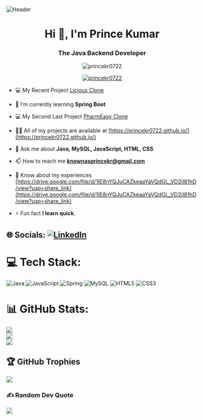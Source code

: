 ![Header](https://user-images.githubusercontent.com/112754559/220162289-279a82ea-f2c0-460c-8ae1-5e4999d48e8f.png)

<h1 align="center">Hi 👋, I'm Prince Kumar</h1>
<h3 align="center">The Java Backend Developer</h3>

<p align="center"> <img src="https://komarev.com/ghpvc/?username=princekr0722&label=Profile%20views&color=0e75b6&style=flat" alt="princekr0722" /> </p>

<p align="center"> <a href="https://github.com/ryo-ma/github-profile-trophy"><img src="https://github-profile-trophy.vercel.app/?username=princekr0722" alt="princekr0722" /></a> </p>

- 💻 My Recent Project [Licious Clone](https://candid-sorbet-838343.netlify.app/)

- 🌱 I’m currently learning **Spring Boot**

- 💻 My Second Last Project [PharmEasy Clone](https://steady-jalebi-560beb.netlify.app/)

- 👨‍💻 All of my projects are available at [https://princekr0722.github.io/](https://princekr0722.github.io/)

- 💬 Ask me about **Java, MySQL, JavaScript, HTML, CSS**

- 📫 How to reach me **knownasprincekr@gmail.com**

- 📄 Know about my experiences [https://drive.google.com/file/d/1IE8nYQJuCAZkeaaYaVQdGL_VD2iI81hD/view?usp=share_link](https://drive.google.com/file/d/1IE8nYQJuCAZkeaaYaVQdGL_VD2iI81hD/view?usp=share_link)

- ⚡ Fun fact **I learn quick.**


## 🌐 Socials: [![LinkedIn](https://img.shields.io/badge/LinkedIn-%230077B5.svg?logo=linkedin&logoColor=white)](https://www.linkedin.com/in/prince-kumar-7b9194247/) 
<!-- [![Discord](https://img.shields.io/badge/Discord-%237289DA.svg?logo=discord&logoColor=white)](https://discord.gg/princekr0722) -->
<!-- [[![Discord](https://img.shields.io/badge/Discord-%237289DA.svg?logo=discord&logoColor=white)](https://discord.gg/S_wap_nil#3793)  -->





# 💻 Tech Stack:
![Java](https://img.shields.io/badge/java-%23ED8B00.svg?style=for-the-badge&logo=java&logoColor=white) ![JavaScript](https://img.shields.io/badge/javascript-%23323330.svg?style=for-the-badge&logo=javascript&logoColor=%23F7DF1E) ![Spring](https://img.shields.io/badge/spring-%236DB33F.svg?style=for-the-badge&logo=spring&logoColor=white) ![MySQL](https://img.shields.io/badge/mysql-%2300f.svg?style=for-the-badge&logo=mysql&logoColor=white) ![HTML5](https://img.shields.io/badge/html5-%23E34F26.svg?style=for-the-badge&logo=html5&logoColor=white) ![CSS3](https://img.shields.io/badge/css3-%231572B6.svg?style=for-the-badge&logo=css3&logoColor=white)

# 📊 GitHub Stats:
![](https://github-readme-stats.vercel.app/api?username=princekr0722&theme=dark&hide_border=false&include_all_commits=true&count_private=true)<br/>
![](https://github-readme-streak-stats.herokuapp.com/?user=princekr0722&theme=dark&hide_border=false)<br/>
![](https://github-readme-stats.vercel.app/api/top-langs/?username=princekr0722&theme=dark&hide_border=false&include_all_commits=true&count_private=true&layout=compact)

## 🏆 GitHub Trophies
![](https://github-profile-trophy.vercel.app/?username=princekr0722&theme=tokyonight&no-frame=false&no-bg=false&margin-w=4)

### ✍️ Random Dev Quote
![](https://quotes-github-readme.vercel.app/api?type=horizontal&theme=dark)


